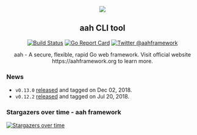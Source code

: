 <p align="center">
  <img src="https://cdn.aahframework.org/assets/img/aah-logo-64x64.png" />
  <h2 align="center">aah CLI tool</h2>
</p>
<p align="center">
  <p align="center"><a href="https://travis-ci.org/go-aah/tools"><img src="https://travis-ci.org/go-aah/tools.svg?branch=master" alt="Build Status"></a> <a href="https://goreportcard.com/report/aahframe.work/cli"><img src="https://goreportcard.com/badge/aahframe.work/cli" alt="Go Report Card"></a> <a href="https://twitter.com/aahframework"><img src="https://img.shields.io/badge/twitter-@aahframework-55acee.svg" alt="Twitter @aahframework"></a></p>
</p>

<p align="center">aah - A secure, flexible, rapid Go web framework. Visit official website https://aahframework.org to learn more.</p>

### News

  * `v0.13.0` [released](https://github.com/go-aah/tools/releases/tag/v0.13.0) and tagged on Dec 02, 2018.
  * `v0.12.2` [released](https://github.com/go-aah/tools/releases/tag/v0.12.2) and tagged on Jul 20, 2018.

### Stargazers over time - aah framework

[![Stargazers over time](https://starcharts.herokuapp.com/go-aah/aah.svg)](https://starcharts.herokuapp.com/go-aah/aah)
